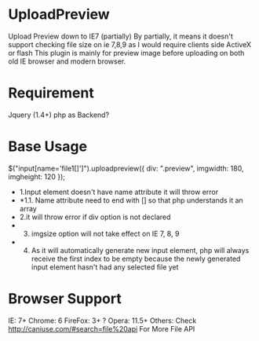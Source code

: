 # UploadPreview
Upload Preview down to IE7 (partially)
By partially, it means it doesn't support checking file size on ie 7,8,9 as I would require clients side ActiveX or flash
This plugin is mainly for preview image before uploading on both old IE browser and modern browser.

Requirement
=============================
Jquery (1.4+)
php as Backend?

Base Usage
=============================
$("input[name='file1[]']").uploadpreview({
	div: ".preview",
	imgwidth: 180,
	imgheight: 120
});
* 1.Input element doesn't have name attribute it will throw error
* *1.1. Name attribute need to end with [] so that php understands it an array
* 2.it will throw error if div option is not declared
* 3. imgsize option will not take effect on IE 7, 8, 9
* 4. As it will automatically generate new input element, php will always receive the first index to be empty because the newly generated input element hasn't had any selected file yet

Browser Support
=============================
IE: 7+
Chrome: 6
FireFox: 3+ ?
Opera: 11.5+
Others: Check http://caniuse.com/#search=file%20api For More File API
